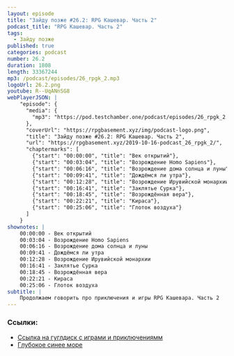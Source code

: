 ```yaml
---
layout: episode
title: "Зайду позже #26.2: RPG Кашевар. Часть 2"
podcast_title: "RPG Кашевар. Часть 2"
tags:
  - Зайду позже
published: true
categories: podcast
number: 26.2
duration: 1808
length: 33367244
mp3: /podcast/episodes/26_rpgk_2.mp3
logoUrl: 26.2.png
youtube: R--UqANnSG8
webPlayerJSON: |
    "episode": {
      "media": {
        "mp3": "https://pod.testchamber.one/podcast/episodes/26_rpgk_2.mp3"
      },
      "coverUrl": "https://rpgbasement.xyz/img/podcast-logo.png",
      "title": "Зайду позже #26.2: RPG Кашевар. Часть 2",
      "url": "https://rpgbasement.xyz/2019-10-16-podcast_26_rpgk_2/",
      "chaptermarks": [
        {"start": "00:00:00", "title": "Век открытий"},
        {"start": "00:03:04", "title": "Возрождение Homo Sapiens"},
        {"start": "00:06:16", "title": "Возрождение дома солнца и луны"},
        {"start": "00:09:41", "title": "Дождёмся ли утра"},
        {"start": "00:12:28", "title": "Возрождение Ирувийской монархии"},
        {"start": "00:16:41", "title": "Заклятье Сурка"},
        {"start": "00:18:45", "title": "Возрождённая вера"},
        {"start": "00:22:21", "title": "Кираса"},
        {"start": "00:25:06", "title": "Глоток воздуха"}
      ]
    }
shownotes: |
    00:00:00 - Век открытий  
    00:03:04 - Возрождение Homo Sapiens  
    00:06:16 - Возрождение дома солнца и луны  
    00:09:41 - Дождёмся ли утра  
    00:12:28 - Возрождение Ирувийской монархии  
    00:16:41 - Заклятье Сурка  
    00:18:45 - Возрождённая вера  
    00:22:21 - Кираса  
    00:25:06 - Глоток воздуха  
subtitle: |
    Продолжаем говорить про приключения и игры RPG Кашевара. Часть 2
---
```


### Ссылки:  
- [Ссылка на гуглдиск с играми и приключениямм](https://drive.google.com/drive/folders/1HRxlcwhIrEZkghd8ut3ThYiFnTHzXuS8)
- [Глубокое синее море](http://indigogames.ru/shop/deep-dark-blue-pdf/)
